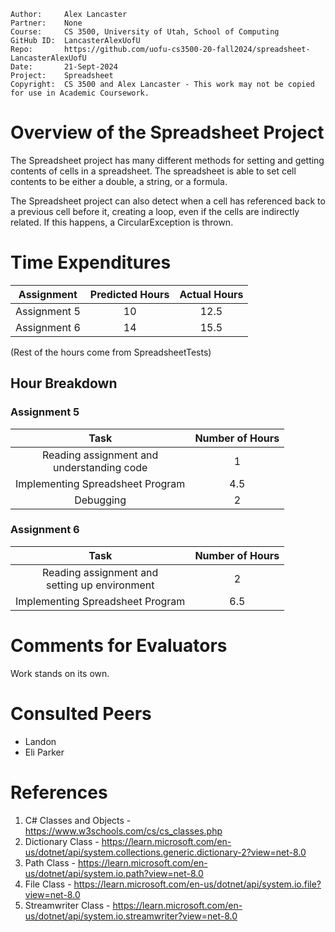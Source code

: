 ```
Author:     Alex Lancaster
Partner:    None
Course:     CS 3500, University of Utah, School of Computing
GitHub ID:  LancasterAlexUofU
Repo:       https://github.com/uofu-cs3500-20-fall2024/spreadsheet-LancasterAlexUofU
Date:       21-Sept-2024
Project:    Spreadsheet
Copyright:  CS 3500 and Alex Lancaster - This work may not be copied for use in Academic Coursework.
```

# Overview of the Spreadsheet Project
The Spreadsheet project has many different methods for setting and getting contents of cells
in a spreadsheet. The spreadsheet is able to set cell contents to be either a double, a string,
or a formula. 

The Spreadsheet project can also detect when a cell has referenced back to a previous cell before it, 
creating a loop, even if the cells are indirectly related. If this happens, a CircularException is thrown.


# Time Expenditures

| Assignment | Predicted Hours | Actual Hours|
| :---------:| :-------------: | :---------: |
| Assignment 5 | 10 | 12.5 |
| Assignment 6 | 14 | 15.5 |

(Rest of the hours come from SpreadsheetTests)


 ## Hour Breakdown

 ### Assignment 5
| Task | Number of Hours |
| :--------:| :--------:
| Reading assignment and <br/> understanding code | 1 |
| Implementing Spreadsheet Program | 4.5 |
| Debugging | 2 |

### Assignment 6
| Task | Number of Hours |
| :--------:| :--------:
| Reading assignment and <br/> setting up environment | 2 |
| Implementing Spreadsheet Program | 6.5 |


# Comments for Evaluators
Work stands on its own.

# Consulted Peers
- Landon
- Eli Parker

# References
1) C# Classes and Objects - https://www.w3schools.com/cs/cs_classes.php
2) Dictionary Class - https://learn.microsoft.com/en-us/dotnet/api/system.collections.generic.dictionary-2?view=net-8.0
3) Path Class - https://learn.microsoft.com/en-us/dotnet/api/system.io.path?view=net-8.0
4) File Class - https://learn.microsoft.com/en-us/dotnet/api/system.io.file?view=net-8.0
5) Streamwriter Class - https://learn.microsoft.com/en-us/dotnet/api/system.io.streamwriter?view=net-8.0